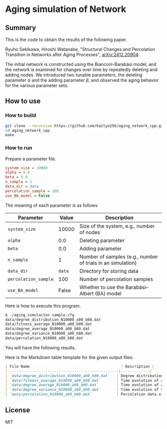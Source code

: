 # Aging simulation of Network

## Summary

This is the code to obtain the results of the following paper.

Ryuho Sekikawa, Hiroshi Watanabe, "Structural Changes and Percolation Transition in Networks after Aging Processes", [arXiv:2412.20904](https://arxiv.org/abs/2412.20904).

The initial network is constructed using the Bianconi-Barabási model, and the network is examined for changes over time by repeatedly deleting and adding nodes. We introduced two tunable parameters, the deleting parameter $\alpha$ and the adding parameter $\beta$, and observed the aging behavior for the various parameter sets.

## How to use

### How to build

```sh
git clone --recursive https://github.com/kaityo256/aging_network_cpp.git
cd aging_network_cpp
make
```

### How to run

Prepare a parameter file.

```sh:sample.cfg
system_size = 10000
alpha = 0.0
beta = 0.0
n_sample = 1
data_dir = data
percolation_sample = 100
use_BA_model = False
```

The meaning of each parameter is as follows

| Parameter              | Value    | Description |
|------------------------|---------|-------------|
| `system_size`         | 10000   | Size of the system, e.g., number of nodes|
| `alpha`              | 0.0     | Deleting parameter |
| `beta`               | 0.0     | Adding parameter|
| `n_sample`           | 1       | Number of samples (e.g., number of trials in an simulation) |
| `data_dir`           | `data`  | Directory for storing data |
| `percolation_sample` | 100     | Number of percolation samples |
| `use_BA_model`       | False   | Whether to use the Barabási–Albert (BA) model |


Here is how to execute this program.

```sh
$ ./aging_simulaiton sample.cfg
data/degree_distribution_N10000_a00_b00.dat
data/fitness_average_N10000_a00_b00.dat
data/degree_average_N10000_a00_b00.dat
data/degree_variance_N10000_a00_b00.dat
data/percolation_N10000_a00_b00.dat
```

You will have the following results.

Here is the Markdown table template for the given output files:

```markdown
| File Name                                         | Description |
|--------------------------------------------------|-------------|
| `data/degree_distribution_N10000_a00_b00.dat`   | Degree distribution data of the system |
| `data/fitness_average_N10000_a00_b00.dat`       | Time evolution of average fitness|
| `data/degree_average_N10000_a00_b00.dat`        | Time evolution of average of the degree distribution|
| `data/degree_variance_N10000_a00_b00.dat`       | Time evolution of variance of the degree distribution |
| `data/percolation_N10000_a00_b00.dat`           | Percolation data of the system |
```

## License

MIT
